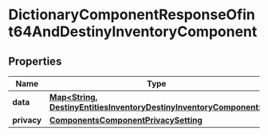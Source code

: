 
# DictionaryComponentResponseOfint64AndDestinyInventoryComponent

## Properties
Name | Type | Description | Notes
------------ | ------------- | ------------- | -------------
**data** | [**Map&lt;String, DestinyEntitiesInventoryDestinyInventoryComponent&gt;**](DestinyEntitiesInventoryDestinyInventoryComponent.md) |  |  [optional]
**privacy** | [**ComponentsComponentPrivacySetting**](ComponentsComponentPrivacySetting.md) |  |  [optional]



